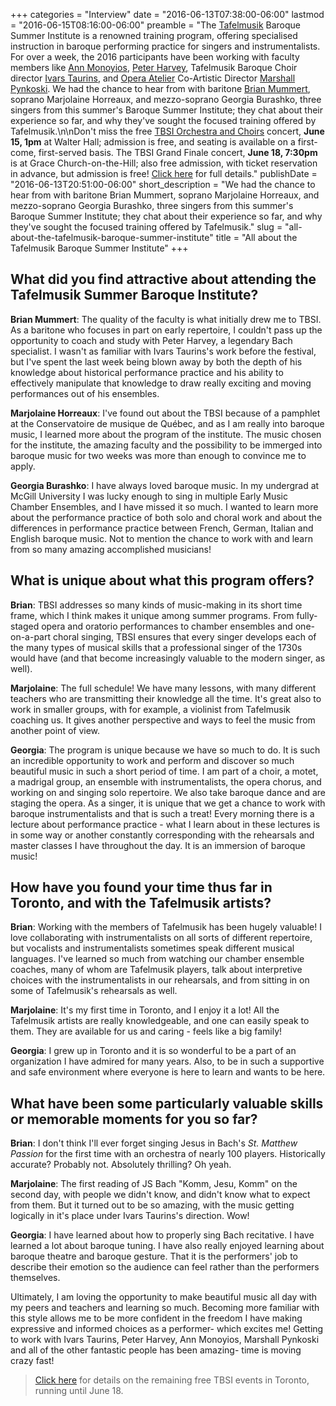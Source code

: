 +++
categories = "Interview"
date = "2016-06-13T07:38:00-06:00"
lastmod = "2016-06-15T08:16:00-06:00"
preamble = "The [Tafelmusik](/scene/companies/tafelmusik-baroque-orchestra-chamber-choir/) Baroque Summer Institute is a renowned training program, offering specialised instruction in baroque performing practice for singers and instrumentalists. For over a week, the 2016 participants have been working with faculty members like [Ann Monoyios](http://www.tafelmusik.org/about/bios/ann-monoyios), [Peter Harvey](http://www.tafelmusik.org/about/bios/peter-harvey), Tafelmusik Baroque Choir director [Ivars Taurins](http://www.tafelmusik.org/about/choir/bios/ivars-taurins), and [Opera Atelier](/scene/companies/opera-atelier/) Co-Artistic Director [Marshall Pynkoski](http://operaatelier.com/about/creative-team/). We had the chance to hear from with baritone [Brian Mummert](/scene/people/brian-mummert/), soprano Marjolaine Horreaux, and mezzo-soprano Georgia Burashko, three singers from this summer's Baroque Summer Institute; they chat about their experience so far, and why they've sought the focused training offered by Tafelmusik.\n\nDon't miss the free [TBSI Orchestra and Choirs](http://www.tafelmusik.org/concert-calendar/events/tafelmusik-baroque-summer-festival) concert, **June 15, 1pm** at Walter Hall; admission is free, and seating is available on a first-come, first-served basis. The TBSI Grand Finale concert, **June 18, 7:30pm** is at Grace Church-on-the-Hill; also free admission, with ticket reservation in advance, but admission is free! [Click here](http://www.tafelmusik.org/concert-calendar/events/tafelmusik-baroque-summer-festival) for full details."
publishDate = "2016-06-13T20:51:00-06:00"
short_description = "We had the chance to hear from with baritone Brian Mummert, soprano Marjolaine Horreaux, and mezzo-soprano Georgia Burashko, three singers from this summer's Baroque Summer Institute; they chat about their experience so far, and why they've sought the focused training offered by Tafelmusik."
slug = "all-about-the-tafelmusik-baroque-summer-institute"
title = "All about the Tafelmusik Baroque Summer Institute"
+++

## What did you find attractive about attending the Tafelmusik Summer Baroque Institute?

**Brian Mummert**: The quality of the faculty is what initially drew me to TBSI. As a baritone who focuses in part on early repertoire, I couldn't pass up the opportunity to coach and study with Peter Harvey, a legendary Bach specialist. I wasn't as familiar with Ivars Taurins's work before the festival, but I've spent the last week being blown away by both the depth of his knowledge about historical performance practice and his ability to effectively manipulate that knowledge to draw really exciting and moving performances out of his ensembles. 

**Marjolaine Horreaux**: I've found out about the TBSI because of a pamphlet at the Conservatoire de musique de Québec, and as I am really into baroque music, I learned more about the program of the institute. The music chosen for the institute, the amazing faculty and the possibility to be immerged into baroque music for two weeks was more than enough to convince me to apply.

**Georgia Burashko**: I have always loved baroque music. In my undergrad at McGill University I was lucky enough to sing in multiple Early Music Chamber Ensembles, and I have missed it so much. I wanted to learn more about the performance practice of both solo and choral work and about the differences in performance practice between French, German, Italian and English baroque music. Not to mention the chance to work with and learn from so many amazing accomplished musicians! 

## What is unique about what this program offers?

**Brian**: TBSI addresses so many kinds of music-making in its short time frame, which I think makes it unique among summer programs. From fully-staged opera and oratorio performances to chamber ensembles and one-on-a-part choral singing, TBSI ensures that every singer develops each of the many types of musical skills that a professional singer of the 1730s would have (and that become increasingly valuable to the modern singer, as well). 

**Marjolaine**: The full schedule! We have many lessons, with many different teachers who are transmitting their knowledge all the time. It's great also to work in smaller groups, with for example, a violinist from Tafelmusik coaching us. It gives another perspective and ways to feel the music from another point of view.

**Georgia**: The program is unique because we have so much to do. It is such an incredible opportunity to work and perform and discover so much beautiful music in such a short period of time. I am part of a choir, a motet, a madrigal group, an ensemble with instrumentalists, the opera chorus, and working on and singing solo repertoire. We also take baroque dance and are staging the opera. As a singer, it is unique that we get a chance to work with baroque instrumentalists and that is such a treat! Every morning there is a lecture about performance practice - what I learn about in these lectures is in some way or another constantly corresponding with the rehearsals and master classes I have throughout the day. It is an immersion of baroque music!

## How have you found your time thus far in Toronto, and with the Tafelmusik artists?

**Brian**: Working with the members of Tafelmusik has been hugely valuable! I love collaborating with instrumentalists on all sorts of different repertoire, but vocalists and instrumentalists sometimes speak different musical languages. I've learned so much from watching our chamber ensemble coaches, many of whom are Tafelmusik players, talk about interpretive choices with the instrumentalists in our rehearsals, and from sitting in on some of Tafelmusik's rehearsals as well.

**Marjolaine**: It's my first time in Toronto, and I enjoy it a lot! All the Tafelmusik artists are really knowledgeable, and one can easily speak to them. They are available for us and caring - feels like a big family!

**Georgia**: I grew up in Toronto and it is so wonderful to be a part of an organization I have admired for many years. Also, to be in such a supportive and safe environment where everyone is here to learn and wants to be here.

## What have been some particularly valuable skills or memorable moments for you so far?

**Brian**: I don't think I'll ever forget singing Jesus in Bach's *St. Matthew Passion* for the first time with an orchestra of nearly 100 players. Historically accurate? Probably not. Absolutely thrilling? Oh yeah. 

**Marjolaine**: The first reading of JS Bach "Komm, Jesu, Komm" on the second day, with people we didn't know, and didn't know what to expect from them. But it turned out to be so amazing, with the music getting logically in it's place under Ivars Taurins's direction. Wow!

**Georgia**: I have learned about how to properly sing Bach recitative. I have learned a lot about baroque tuning. I have also really enjoyed learning about baroque theatre and baroque gesture. That it is the performers' job to describe their emotion so the audience can feel rather than the performers themselves. 

Ultimately, I am loving the opportunity to make beautiful music all day with my peers and teachers and learning so much. Becoming more familiar with this style allows me to be more confident in the freedom I have making expressive and informed choices as a performer- which excites me! Getting to work with Ivars Taurins, Peter Harvey, Ann Monoyios, Marshall Pynkoski and all of the other fantastic people has been amazing- time is moving crazy fast! 

>[Click here](http://www.tafelmusik.org/concert-calendar/events/tafelmusik-baroque-summer-festival) for details on the remaining free TBSI events in Toronto, running until June 18.

